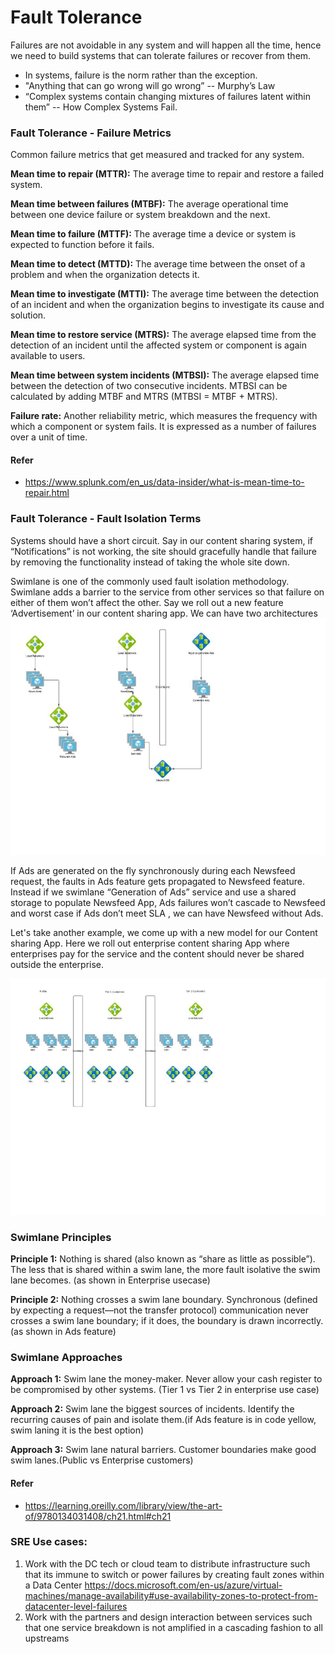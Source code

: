 # Fault Tolerance

Failures are not avoidable in any system and will happen all the time, hence we need to build systems that can tolerate failures or recover from them.

- In systems, failure is the norm rather than the exception.
- "Anything that can go wrong will go wrong” -- Murphy’s Law
- “Complex systems contain changing mixtures of failures latent within them” -- How Complex Systems Fail.

### Fault Tolerance - Failure Metrics

Common failure metrics that get measured and tracked for any system.

**Mean time to repair (MTTR):** The average time to repair and restore a failed system. 

**Mean time between failures (MTBF):** The average operational time between one device failure or system breakdown and the next. 

**Mean time to failure (MTTF):** The average time a device or system is expected to function before it fails. 

**Mean time to detect (MTTD):** The average time between the onset of a problem and when the organization detects it. 

**Mean time to investigate (MTTI):** The average time between the detection of an incident and when the organization begins to investigate its cause and solution. 

**Mean time to restore service (MTRS):** The average elapsed time from the detection of an incident until the affected system or component is again available to users.

**Mean time between system incidents (MTBSI):** The average elapsed time between the detection of two consecutive incidents. MTBSI can be calculated by adding MTBF and MTRS (MTBSI = MTBF + MTRS).

**Failure rate:** Another reliability metric, which measures the frequency with which a component or system fails. It is expressed as a number of failures over a unit of time.

#### Refer
- https://www.splunk.com/en_us/data-insider/what-is-mean-time-to-repair.html

### Fault Tolerance - Fault Isolation Terms
Systems should have a short circuit. Say in our content sharing system, if “Notifications” is not working, the site should gracefully handle that failure by removing the functionality instead of taking the whole site down. 

Swimlane is one of the commonly used fault isolation methodology. Swimlane adds a barrier to the service from other services so that failure on either of them won’t affect the other. Say we roll out a new feature ‘Advertisement’ in our content sharing app.
We can have two architectures
![Swimlane](images/swimlane-1.jpg)

If Ads are generated on the fly synchronously during each Newsfeed request, the faults in Ads feature gets propagated to Newsfeed feature. Instead if we swimlane “Generation of Ads” service and use a shared storage to populate Newsfeed App, Ads failures won’t cascade to Newsfeed and worst case if Ads don’t meet SLA , we can have Newsfeed without Ads.

Let's take another example, we come up with a new model for our Content sharing App. Here we roll out enterprise content sharing App where enterprises pay for the service and the content should never be shared outside the enterprise. 

![Swimlane-principles](images/swimlane-2.jpg)

### Swimlane Principles

**Principle 1:** Nothing is shared (also known as “share as little as possible”). The less that is shared within a swim lane, the more fault isolative the swim lane becomes. (as shown in Enterprise usecase)

**Principle 2:** Nothing crosses a swim lane boundary. Synchronous (defined by expecting a request—not the transfer protocol) communication never crosses a swim lane boundary; if it does, the boundary is drawn incorrectly. (as shown in Ads feature)

### Swimlane Approaches
**Approach 1:** Swim lane the money-maker. Never allow your cash register to be compromised by other systems. (Tier 1  vs Tier 2 in enterprise use case)

**Approach 2:** Swim lane the biggest sources of incidents. Identify the recurring causes of pain and isolate them.(if Ads feature is in code yellow, swim laning it is the best option)

**Approach 3:** Swim lane natural barriers. Customer boundaries make good swim lanes.(Public vs Enterprise customers)


#### Refer
- https://learning.oreilly.com/library/view/the-art-of/9780134031408/ch21.html#ch21


### SRE Use cases:
1. Work with the DC tech or cloud team to distribute infrastructure such that its immune to switch or power failures by creating fault zones within a Data Center
https://docs.microsoft.com/en-us/azure/virtual-machines/manage-availability#use-availability-zones-to-protect-from-datacenter-level-failures
2. Work with the partners and design interaction between services such that one service breakdown is not amplified in a cascading fashion to all upstreams


